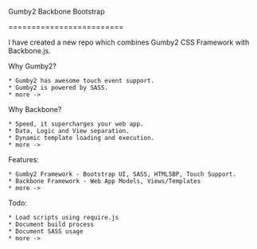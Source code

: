 Gumby2 Backbone Bootstrap

=========================

I have created a new repo which combines Gumby2 CSS Framework with Backbone.js.

Why Gumby2?

	* Gumby2 has awesome touch event support.
	* Gumby2 is powered by SASS.
	* more -> 

Why Backbone?

	* Speed, it supercharges your web app.
	* Data, Logic and View separation.
	* Dynamic template loading and execution.
	* more -> 

Features:

	* Gumby2 Framework - Bootstrap UI, SASS, HTML5BP, Touch Support.
	* Backbone Framework - Web App Models, Views/Templates 
	* more -> 

Todo:

	* Load scripts using require.js
	* Document build process
	* Document SASS usage
	* more -> 

